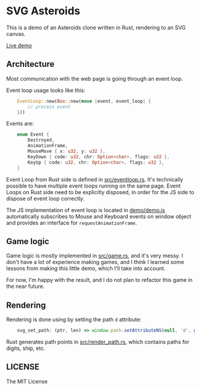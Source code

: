 # SVG Asteroids

This is a demo of an Asteroids clone written in Rust, rendering to an SVG canvas.

[Live demo](https://m1el.github.io/wasm-asteroids/demo/demo.html)

## Architecture

Most communication with the web page is going through an event loop.

Event loop usage looks like this:

```rust
    EventLoop::new(Box::new(move |event, event_loop| {
        // process event
    }))
```

Events are:

```rust
    enum Event {
        Destroyed,
        AnimationFrame,
        MouseMove { x: u32, y: u32 },
        KeyDown { code: u32, chr: Option<char>, flags: u32 },
        KeyUp { code: u32, chr: Option<char>, flags: u32 },
    }
```

Event Loop from Rust side is defined in [src/eventloop.rs](src/eventloop.rs).
It's technically possible to have multiple event loops running on the same page.
Event Loops on Rust side need to be explicitly disposed, in order for the JS side to dispose of event loop correctly.

The JS implementation of event loop is located in [demo/demo.js](demo/demo.js) automatically subscribes to Mouse and Keyboard events on window object and provides an interface for `requestAnimationFrame`.

## Game logic

Game logic is mostly implemented in [src/game.rs](src/game.rs), and it's very messy.
I don't have a lot of experience making games, and I think I learned some lessons from making this little demo, which I'll take into account.

For now, I'm happy with the result, and I do not plan to refactor this game in the near future.

## Rendering

Rendering is done using by setting the path `d` attribute:

```javascript
    svg_set_path: (ptr, len) => window.path.setAttributeNS(null, 'd', getStr(Module, ptr, len)),
```

Rust generates path points in [src/render_path.rs](src/render_path.rs), which contains paths for digits, ship, etc.

## LICENSE

The MIT License
